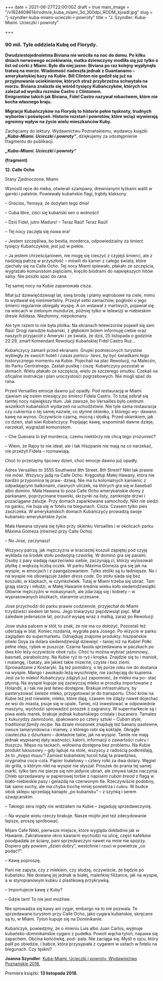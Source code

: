 +++
date = 2021-06-27T22:00:00Z
draft = true
main_image = "/v1624608614/rodm/e_kuba_miami_3d_300dpi_RODM_kjvadl.jpg"
slug = "j-szyndler-kuba-miami-ucieczki-i-powroty"
title = "J. Szyndler: Kuba-Miami. Ucieczki i powroty"

+++
### **90 mil. Tyle oddziela Kubę od Florydy.**

**Dwudziestojednoletnia Biviana nie wróciła na noc do domu. Po kilku dniach nerwowego oczekiwania, matka dziewczyny modliła się już tylko o list od córki z Miami. Było dla niej jasne: Biviana po raz kolejny wypłynęła tratwą na morze. Wiadomość nadeszła jednak z Guantanamo – amerykańskiej bazy na Kubie. Bill Clinton nie godził się już na przyjmowanie uciekinierów, których straż przybrzeżna schwytała na morzu. Biviana znalazła się wśród tysięcy Kubańczyków, których los zależał od wyniku rozmów Castro z Clintonem.  
Emigrantów takich jak Biviana, Fidel Castro nazywał robactwem, które nie kocha własnego kraju.**

**Migracje Kubańczyków na Florydę to historie pełne tęsknoty, trudnych wyborów i poświęceń. Historie rozstań i powrotów, które wciąż wywierają ogromny wpływ na życie wielu mieszkańców Kuby.**

Zachęcamy do lektury. Wydawnictwu Poznańskiemu, wydawcy książki **_„Kuba-Miami. Ucieczki i powroty”_**, dziękujemy za udostępnienie fragmentu do publikacji.

**_„Kuba-Miami. Ucieczki i powroty”_**

**(fragment)**

**12. Calle Ocho**

Stany Zjednoczone, Miami

Wznosili ręce do nieba, otwierali szampany, drewnianymi łyżkami walili w garnki i patelnie. Powiewały kubańskie flagi, trąbiły klaksony.

– _Gracias_, Yemaya, że dożyłam tego dnia!

– Cuba libre, ziści się kubański sen o wolności!

– Dziś Fidel, jutro Maduro! – Teraz Raúl! Teraz Raúl!

– Tej nocy zaczęła się nowa era!

– Jestem szczęśliwa, bo bestia, morderca, odpowiedzialny za śmierć tysięcy Kubańczyków, jest już w piekle.

– Ja jestem chrześcijaninem, nie mogę się cieszyć z czyjejś śmierci, ale z nadzieją patrzę w przyszłość – mówili do kamer z całego świata, które zjechały się na Calle Ocho. Tej nocy Miami śpiewało, płakało ze szczęścia, wygrażało komunistom pięściami, kręciło biodrami do największych hitów salsy. Nie poszło spać do rana.

Tej samej nocy na Kubie zapanowała cisza.

Miał już dziewięćdziesiąt lat, siwą brodę i plamy wątrobowe na ciele, mimo to wydawał się nieśmiertelny. Przeżył setki zamachów, pogłoski o jego śmierci regularnie obiegały wyspę. A on wstawał z martwych, pojawiał się na wiecach w zielonym mundurze, później tylko w telewizji w niebieskim dresie Adidasa. Niezłomny, niepokonany.

Ale tym razem to nie była plotka. Na ekranach telewizorów pojawił się sam Raúl: Drogi narodzie kubański, z głębokim bólem informuję ciebie oraz naszych przyjaciół z Ameryki i ze świata, że dziś, 25 listopada o godzinie 22:29, zmarł Komendant Rewolucji Kubańskiej Fidel Castro Ruz…

Kubańczycy zamarli przed ekranami. Grupki podnieconych turystów wybiegły ze swoich hoteli i _casas particu- lares_, by być świadkami tego historycznego momentu na Kubie. Pojechali na plac Rewolucji, na Malecón, do Parku Centralnego. Zastali pustkę i ciszę. Kubańczycy pozostali w domach. Wielu płakało ze szczęścia, wielu ze szczerego smutku. Czekali na oficjalne instrukcje i plan uroczystości pogrzebowych. Nie mogli spać do rana.

Przed Versailles emocje dawno już opadły. Pod restauracją w Miami zjawiam się osiem miesięcy po śmierci Fidela Castro. To tutaj zebrał się tamtej nocy największy tłum. Jak zawsze, bo Versailles było centrum wszelkich kubańskich wydarzeń na uchodźstwie. Nie tyle sama restauracja czy cukiernia o tej samej nazwie, co słynne okienko, z którego wy- dawano kawę na wynos. Oczywiście czarną, mocną i słodką. Przed okienkiem, jak co dzień, stali siwi Kubańczycy. Popijając kawę, wspominali dawne dzieje, narzekali, wygrażali komunistom.

– Che Guevara to był morderca, czemu niektórzy nie chcą tego zrozumieć?

– Wiem, że Rajoy to nie ideał, ale i tak Hiszpanie nie mają na co narzekać, nie przeżyli Fidela – rozmawiają.

Choć to przeciętny lipcowy dzień, choć emocje dawno już opadły.

Adres Versailles to 3555 Southwest 8th Street. 8th Street? Nikt tak prawie nie mówi. Wszyscy jadą na Calle Ocho. Kręgosłup Małej Hawany, która nie bardzo przypomina tę praw- dziwą. Nie ma tu kolonialnych kamienic z odpadającymi balkonami, ciasnych uliczek, na których gra się w baseball albo domino. Mała Hawana to poza Calle Ocho amerykańskie domy z parkanami, poprzycinane trawniki, skrzynki na listy, zamknięte drzwi i pozaciągane żaluzje. Przy domach zaparkowane samochody. Nikt nie siedzi na ganku, nie buja się w fotelu na biegunach. Cisza. Czasem tylko pies zaszczeka. W amerykańskich domach Kubańczycy prowadzą swoje kubańsko-amerykańskie życie.

Mała Hawana ożywia się tylko przy okienku Versailles i w okolicach parku Máxima Gómeza (również przy Calle Ocho).

– No Jose, zaczynasz!

Wszyscy patrzą, jak mężczyzna w kraciastej koszuli zapiętej pod szyję wykłada na środek stołu podwójną czwórkę. W domino gra się parami. Osoby z pary siadają naprzeciwko siebie, zaczynają ci, którzy wylosowali płytkę z większą liczbą oczek. W parku Máxima Gómeza gra się jak na wyspie, w emocjach i z zaangażowaniem. Tylko stoliki są tu ładniejsze. No i na wyspie nie obowiązuje żaden _dress code_. Do stołu siada się bez koszulki, w klapkach, w czymkolwiek. Tutaj w Miami trzeba się ubrać. Tam grają starzy i młodzi, w Małej Hawanie średnia wieku koło siedemdziesiątki. Głównie mężczyźni w mokasynach, ale zdarzają się i kobiety – w wyprasowanych bluzkach, starannie uczesane.

Jose przychodzi do parku prawie codziennie, przyjechał do Miami trzydzieści siedem lat temu. Jego towarzysz pięćdziesiąt pięć. Miał zaledwie jedenaście lat, porzucił wyspę wraz z matką, zaraz po Rewolucji.

Jose stuka palcem w stół, to znak, że nie ma co dołożyć. Pozostali też uderzają w blat. Koniec rozdania, wygrała para Josego. Po wizycie w parku zaglądam do supermarketu. Odnajduję znajome produkty: hiszpańskie oliwki Goya za dolara siedemdziesiąt dziewięć – taniej niż na Kubie! Półki pełne oleju, rybek w puszcze. Czarna fasola sprzedawana w paczkach po dwa kilo leży oczywiście obok ryżu. Choć tu można wybrać jaśminowy, basmati, paraboliczny. Na Kubie ryż to ryż i kropka. Znajdzie się tu i maniok, i malangę, i bataty, ale jakieś takie mizerne, czyste i bez ziemi. Sprowadzane z Kostaryki. Są też pomidory, o tej porze roku nie do dostania na wyspie. Mango i awokado leżą wyschnięte, nie zachęcają do kupienia. Jest za to mleko! Kubańczycy zdążyli już zapomnieć, że mleko ma po- stać płynną. Na wyspie kupuje się zazwyczaj mleko w proszku importowane z Holandii, a i tak nie jest łatwo dostępne. Brakuje infrastruktury, by pasteryzować świeże mleko, przygotować je do transportu. Choć krów na Kubie też jest niewiele, mleko, które dają, czasem nie zdąży nawet dojechać ze wsi do miasta, psuje się w upale. Taniej, niż inwestować w odpowiednie maszyny, wychodzi sprowadzić proszek z zagranicy. W supermarkecie są i piwa wielu marek, brakuje jednak kubańskiego cristala i bucanero. Tamales z kukurydzy zamrożono, spakowano po cztery sztuki – _Cuban style, traditional family recipe_. Na dziale mrożonek znajduję też banany pastewne, owoce tamaryndowca i mamey, z którego robi się koktajle. Okrągłe ciasteczka z dziurkami – dokładnie takie, jak na wyspie. Tamte nie mają jednak wypisanej daty ważności, kalorii, informacji o zawartości cukru i tłuszczu. Mięso na tackach, wołowina dostępna bez problemu. Na Kubie produkt luksusowy – gdy ląduje na stole, wszyscy z radością podkreślają, że to „mięso muuu”! Zamiast kubańskiej tucoli tutaj ta prawdziwa, oryginalna coca-cola. Papier toaletowy – cztery rolki za dwa dolary. Węgiel do grilla, o którym nikt na wyspie nie słyszał. Proszek do prania tej samej marki, tylko tam nie pierze się nim jedynie ubrań, ale zmywa także naczynia. Chleb sprzedawany w papierowej torbie z napisem _cuban bread_ z flagą w biało-niebieskie pasy i gwiazdą na czerwonym tle. Rzeczywiście podobny, tak samo suchy, ale ma chyba trochę mniej powietrza i cukru. W budce obok sklepu sprzedają kanapki „po kubańsku” – z szynką i serem szwajcarskim.

– Takiego sera nigdy nie widziałam na Kubie – zagaduję sprzedawczynię.

– Na wyspie wielu rzeczy brakuje. Nasze mojito jest też zdecydowanie lepsze, proszę spróbować.

Mijam Cafe Nikki, pierwsze miejsce, które wygląda dokładnie jak w Hawanie. Zakratowane okno kawiarni wychodzi na ulicę, część kafelków poodpadała ze ściany, pani sprzedawczyni nawet na mnie nie spojrzy. Dopiero gdy powiem „dzień dobry”, westchnie i rzuci w powietrze „co podać?”.

– Kawę poproszę.

Pani nie zapyta, czy z mlekiem, czy słodzę, oczywiście, że będzie po kubańsku. Nie dostanę jej jednak w białej, maleńkiej filiżance, jak na wyspie, a w styropianowym kubku z plastikową przykrywką.

– Importujecie kawę z Kuby?

– Gdzie tam! To nie jest możliwe.

Nie sprowadza się kawy ani cygar, embargo na to nie pozwala. Te sprzedawane turystom przy Calle Ocho, jako cygara kubańskie, skręcane są tu, w Miami. Tytoń kupuje się na Dominikanie.

Kubańczyk, powiedzmy, że o imieniu Luis albo Juan Carlos, wyjmuje kubańsko-dominikańskie cygaro z pudełka. Powoli wącha tytoń, napawa się zapachem. Obcina końcówkę, pod- pala. Nie zaciąga się. Myśli o ojcu, który palił po obiedzie, i babce, która przysypiała z cygarem w ustach w fotelu na biegunach. Czy tęskni?

**Joanna Szyndler**: [Kuba-Miami. Ucieczki i powroty, Wydawnictwo Poznańskie 2018.](https://wydawnictwopoznanskie.pl/produkt/kuba-miami/ "https://wydawnictwopoznanskie.pl/produkt/kuba-miami/")

Premiera książki: **13 listopada 2018**.
